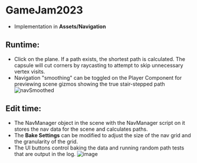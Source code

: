 # GameJam2023
* Implementation in **Assets/Navigation**

## Runtime:
* Click on the plane. If a path exists, the shortest path is calculated. The capsule will cut corners by raycasting to attempt to skip unnecessary vertex visits.
* Navigation "smoothing" can be toggled on the Player Component for previewing scene gizmos showing the true stair-stepped path
![navSmoothed](https://github.com/patrickdevarney/GameJam2023/assets/11896025/393ebcb6-b7c6-4f72-9d13-f7cfbb036972)

## Edit time:
* The NavManager object in the scene with the NavManager script on it stores the nav data for the scene and calculates paths.
* The **Bake Settings** can be modified to adjust the size of the nav grid and the granularity of the grid.
* The UI buttons control baking the data and running random path tests that are output in the log.
![image](https://github.com/patrickdevarney/GameJam2023/assets/11896025/5981b55a-de5f-4e46-85bd-108175db9fbe)
